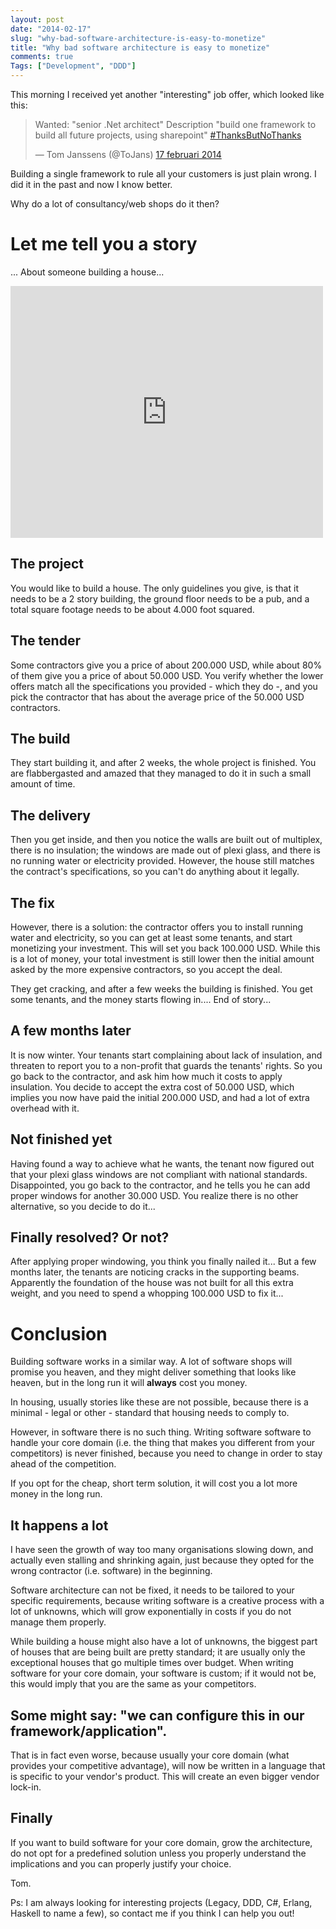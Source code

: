 ```yaml
---
layout: post
date: "2014-02-17"
slug: "why-bad-software-architecture-is-easy-to-monetize"
title: "Why bad software architecture is easy to monetize"
comments: true
Tags: ["Development", "DDD"]
---
```


This morning I received yet another "interesting" job offer, which looked like this:

<blockquote class="twitter-tweet" lang="nl"><p>Wanted: &quot;senior .Net architect&quot;&#10;Description &quot;build one framework to build all future projects, using sharepoint&quot;&#10;<a href="https://twitter.com/search?q=%23ThanksButNoThanks&amp;src=hash">#ThanksButNoThanks</a></p>&mdash; Tom Janssens (@ToJans) <a href="https://twitter.com/ToJans/statuses/435299811324329984">17 februari 2014</a></blockquote>
<script async src="//platform.twitter.com/widgets.js" charset="utf-8"></script>

Building a single framework to rule all your customers is just plain wrong. I did it in the past and now I know better.

Why do a lot of consultancy/web shops do it then?

# Let me tell you a story

... About someone building a house...

<iframe src="http://www.flickr.com/photos/30515687@N05/3856245334/in/photolist-6SLgow-6SLh31-6SLky7-6SLkFY-6SLn3P-6SLwFu-6SLwQs-6SLwUh-6SLxgX-6SLxvr-6SLxHV-6SLxU2-6SLyek-6SLynr-6SLzTJ-6SLAxu-6SM5TF-6SNr5d-6SNrtE-6SNrTq-6SNs3q-6SQbeb-6SQnXb-6SQoM7-6SQoY3-6SQA3b-6SQAwu-6SQATN-6SR5Tb-6WV5nB-6XgBwC-77u21V-77ubax-77xVYf-77xWsf-7u7UbR-7uX58a-7vbncH-7vbnvp-7vfafJ-7vfbdf-7vfbGm-7vtzxr-7vxowm-cAxjX5-8ny56k-dnhF9J-8VkCiB-bzvYAQ-e2GgF7-e2Aw34/player/" width="500" height="403" frameborder="0" allowfullscreen webkitallowfullscreen mozallowfullscreen oallowfullscreen msallowfullscreen></iframe>

## The project

You would like to build a house. The only guidelines you give, is that it needs to be a 2 story building, the ground floor needs to be a pub, and a total square footage needs to be about 4.000 foot squared.

## The tender

Some contractors give you a price of about 200.000 USD, while about 80% of them give you a price of about 50.000 USD. You verify whether the lower offers match all the specifications you provided - which they do -, and you pick the contractor that has about the average price of the 50.000 USD contractors.

## The build

They start building it, and after 2 weeks, the whole project is finished. You are flabbergasted and amazed that they managed to do it in such a small amount of time.

## The delivery

Then you get inside, and then you notice the walls are built out of multiplex, there is no insulation; the windows are made out of plexi glass, and there is no running water or electricity provided. However, the house still matches the contract's specifications, so you can't do anything about it legally.

## The fix

However, there is a solution: the contractor offers you to install running water and electricity, so you can get at least some tenants, and start monetizing your investment. This will set you back 100.000 USD. While this is a lot of money, your total investment is still lower then the initial amount asked by the more expensive contractors, so you accept the deal.

They get cracking, and after a few weeks the building is finished. You get some tenants, and the money starts flowing in.... End of story...

## A few months later

It is now winter. Your tenants start complaining about lack of insulation, and threaten to report you to a non-profit that guards the tenants' rights. So you go back to the contractor, and ask him how much it costs to apply insulation. You decide to accept the extra cost of 50.000 USD, which implies you now have paid the initial 200.000 USD, and had a lot of extra overhead with it.

## Not finished yet

Having found a way to achieve what he wants, the tenant now figured out that your plexi glass windows are not compliant with national standards.
Disappointed, you go back to the contractor, and he tells you he can add proper windows for another 30.000 USD. You realize there is no other alternative, so you decide to do it...

## Finally resolved? Or not?

After applying proper windowing, you think you finally nailed it... But a few months later, the tenants are noticing cracks in the supporting beams. Apparently the foundation of the house was not built for all this extra weight, and you need to spend a whopping 100.000 USD to fix it...

# Conclusion

Building software works in a similar way. A lot of software shops will promise you heaven, and they might deliver something that looks like heaven, but in the long run it will **always** cost you money.

In housing, usually stories like these are not possible, because there is a minimal - legal or other - standard that housing needs to comply to.

However, in software there is no such thing. Writing software software to handle your core domain (i.e. the thing that makes you different from your competitors) is never finished, because you need to change in order to stay ahead of the competition.

If you opt for the cheap, short term solution, it will cost you a lot more money in the long run.

## It happens a lot

I have seen the growth of way too many organisations slowing down, and actually even stalling and shrinking again, just because they opted for the wrong contractor (i.e. software) in the beginning.

Software architecture can not be fixed, it needs to be tailored to your specific requirements, because writing software is a creative process with a lot of unknowns, which will grow exponentially in costs if you do not manage them properly.

While building a house might also have a lot of unknowns, the biggest part of houses that are being built are pretty standard; it are usually only the exceptional houses that go multiple times over budget. When writing software for your core domain, your software is custom; if it would not be, this would imply that you are the same as your competitors.

## Some might say: "we can configure this in our framework/application".

That is in fact even worse, because usually your core domain (what provides your competitive advantage), will now be written in a language that is specific to your vendor's product. This will create an even bigger vendor lock-in.

## Finally

If you want to build software for your core domain, grow the architecture, do not opt for a predefined solution unless you properly understand the implications and you can properly justify your choice.

Tom.

Ps: I am always looking for interesting projects (Legacy, DDD, C#, Erlang, Haskell to name a few), so contact me if you think I can help you out!
